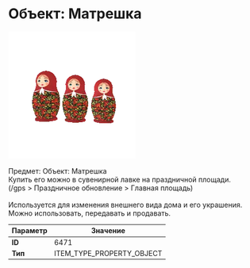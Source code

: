 # Объект: Матрешка

![Item Image](../img/6471.webp?raw=true)

Предмет: Объект: Матрешка<br>Купить его можно в сувенирной лавке на праздничной площади.<br>(/gps > Праздничное обновление > Главная площадь)<br><br>Используется для изменения внешнего вида дома и его украшения.<br>Можно использовать, передавать и продавать.


| Параметр | Значение |
|----------|----------|
| **ID** | 6471 |
| **Тип** | ITEM_TYPE_PROPERTY_OBJECT |

